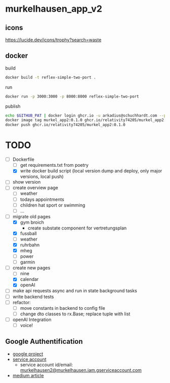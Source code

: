 # murkelhausen_app_v2

## icons

https://lucide.dev/icons/trophy?search=waste

## docker

build

```bash
docker build -t reflex-simple-two-port .
```

run

```bash
docker run -p 3000:3000 -p 8000:8000 reflex-simple-two-port
```

publish

```bash
echo $GITHUB_PAT | docker login ghcr.io -u arkadius@schuchhardt.com --password-stdin
docker image tag murkel_app2:0.1.0 ghcr.io/relativity74205/murkel_app2:0.1.0
docker push ghcr.io/relativity74205/murkel_app2:0.1.0
```

# TODO

- [ ] Dockerfile
  - [ ] get requirements.txt from poetry
  - [x] write docker build script (local version dump and deploy, only major versions, local push)
- [ ] show version
- [ ] create overview page
  - [ ] weather
  - [ ] todays appointments
  - [ ] children hat sport or swimming
  - [ ] ...
- [ ] migrate old pages
  - [x] gym broich
    - create substate component for vertretungsplan
  - [x] fussball
  - [ ] weather
  - [x] ruhrbahn
  - [x] mheg
  - [ ] power
  - [ ] garmin
- [ ] create new pages
  - [ ] nine
  - [x] calendar
  - [x] openAI
- [ ] make api requests async and run in state background tasks
- [ ] write backend tests
- [ ] refactor:
  - [ ] move constants in backend to config file
  - [ ] change dto classes to rx.Base; replace tuple with list
- [ ] openAI Integration
  - [ ] voice!

## Google Authentification

- [google project](https://console.cloud.google.com/apis/dashboard?project=murkelhausen)
- [service account](https://console.cloud.google.com/iam-admin/serviceaccounts/details/100602016701161296682;edit=true?previousPage=%2Fapis%2Fcredentials%3Fproject%3Dmurkelhausen&project=murkelhausen)
  - service account id/email: murkelhausen2@murkelhausen.iam.gserviceaccount.com
- [medium article](https://medium.com/iceapple-tech-talks/integration-with-google-calendar-api-using-service-account-1471e6e102c8)